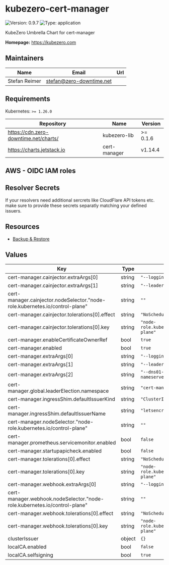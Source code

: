 # kubezero-cert-manager

![Version: 0.9.7](https://img.shields.io/badge/Version-0.9.7-informational?style=flat-square) ![Type: application](https://img.shields.io/badge/Type-application-informational?style=flat-square)

KubeZero Umbrella Chart for cert-manager

**Homepage:** <https://kubezero.com>

## Maintainers

| Name | Email | Url |
| ---- | ------ | --- |
| Stefan Reimer | <stefan@zero-downtime.net> |  |

## Requirements

Kubernetes: `>= 1.26.0`

| Repository | Name | Version |
|------------|------|---------|
| https://cdn.zero-downtime.net/charts/ | kubezero-lib | >= 0.1.6 |
| https://charts.jetstack.io | cert-manager | v1.14.4 |

## AWS - OIDC IAM roles

## Resolver Secrets
If your resolvers need additional sercrets like CloudFlare API tokens etc. make sure to provide these secrets separatly matching your defined issuers.

## Resources
- [Backup & Restore](https://cert-manager.io/docs/tutorials/backup/)
## Values

| Key | Type | Default | Description |
|-----|------|---------|-------------|
| cert-manager.cainjector.extraArgs[0] | string | `"--logging-format=json"` |  |
| cert-manager.cainjector.extraArgs[1] | string | `"--leader-elect=false"` |  |
| cert-manager.cainjector.nodeSelector."node-role.kubernetes.io/control-plane" | string | `""` |  |
| cert-manager.cainjector.tolerations[0].effect | string | `"NoSchedule"` |  |
| cert-manager.cainjector.tolerations[0].key | string | `"node-role.kubernetes.io/control-plane"` |  |
| cert-manager.enableCertificateOwnerRef | bool | `true` |  |
| cert-manager.enabled | bool | `true` |  |
| cert-manager.extraArgs[0] | string | `"--logging-format=json"` |  |
| cert-manager.extraArgs[1] | string | `"--leader-elect=false"` |  |
| cert-manager.extraArgs[2] | string | `"--dns01-recursive-nameservers-only"` |  |
| cert-manager.global.leaderElection.namespace | string | `"cert-manager"` |  |
| cert-manager.ingressShim.defaultIssuerKind | string | `"ClusterIssuer"` |  |
| cert-manager.ingressShim.defaultIssuerName | string | `"letsencrypt-dns-prod"` |  |
| cert-manager.nodeSelector."node-role.kubernetes.io/control-plane" | string | `""` |  |
| cert-manager.prometheus.servicemonitor.enabled | bool | `false` |  |
| cert-manager.startupapicheck.enabled | bool | `false` |  |
| cert-manager.tolerations[0].effect | string | `"NoSchedule"` |  |
| cert-manager.tolerations[0].key | string | `"node-role.kubernetes.io/control-plane"` |  |
| cert-manager.webhook.extraArgs[0] | string | `"--logging-format=json"` |  |
| cert-manager.webhook.nodeSelector."node-role.kubernetes.io/control-plane" | string | `""` |  |
| cert-manager.webhook.tolerations[0].effect | string | `"NoSchedule"` |  |
| cert-manager.webhook.tolerations[0].key | string | `"node-role.kubernetes.io/control-plane"` |  |
| clusterIssuer | object | `{}` |  |
| localCA.enabled | bool | `false` |  |
| localCA.selfsigning | bool | `true` |  |
